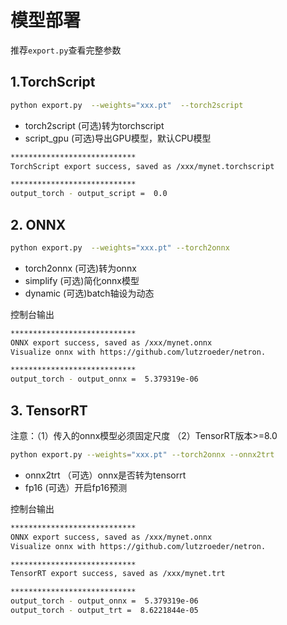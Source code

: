 # 模型部署

推荐`export.py`查看完整参数

## 1.TorchScript
```bash
python export.py  --weights="xxx.pt"  --torch2script
```
- torch2script       (可选)转为torchscript
- script_gpu         (可选)导出GPU模型，默认CPU模型
```bash
****************************
TorchScript export success, saved as /xxx/mynet.torchscript

****************************
output_torch - output_script =  0.0
```

## 2. ONNX

```bash
python export.py  --weights="xxx.pt" --torch2onnx
```
- torch2onnx   (可选)转为onnx
- simplify     (可选)简化onnx模型
- dynamic      (可选)batch轴设为动态



控制台输出

```bash
****************************
ONNX export success, saved as /xxx/mynet.onnx
Visualize onnx with https://github.com/lutzroeder/netron.

****************************
output_torch - output_onnx =  5.379319e-06
```



## 3. TensorRT

注意：（1）传入的onnx模型必须固定尺度 （2）TensorRT版本>=8.0

```bash
python export.py --weights="xxx.pt" --torch2onnx --onnx2trt 
```
- onnx2trt  （可选）onnx是否转为tensorrt
- fp16       (可选）开启fp16预测



控制台输出

```bash
****************************
ONNX export success, saved as /xxx/mynet.onnx
Visualize onnx with https://github.com/lutzroeder/netron.

****************************
TensorRT export success, saved as /xxx/mynet.trt

****************************
output_torch - output_onnx =  5.379319e-06
output_torch - output_trt =  8.6221844e-05
```

